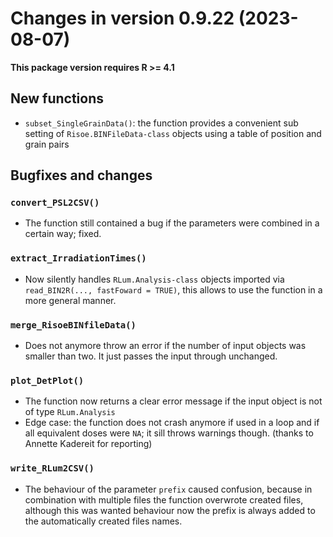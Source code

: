 




<!-- NEWS.md was auto-generated by NEWS.Rmd. Please DO NOT edit by hand!-->

# Changes in version 0.9.22 (2023-08-07)

**This package version requires R \>= 4.1**

## New functions

- `subset_SingleGrainData()`: the function provides a convenient sub
  setting of `Risoe.BINFileData-class` objects using a table of position
  and grain pairs

## Bugfixes and changes

### `convert_PSL2CSV()`

- The function still contained a bug if the parameters were combined in
  a certain way; fixed.

### `extract_IrradiationTimes()`

- Now silently handles `RLum.Analysis-class` objects imported via
  `read_BIN2R(..., fastFoward = TRUE)`, this allows to use the function
  in a more general manner.

### `merge_RisoeBINfileData()`

- Does not anymore throw an error if the number of input objects was
  smaller than two. It just passes the input through unchanged.

### `plot_DetPlot()`

- The function now returns a clear error message if the input object is
  not of type `RLum.Analysis`
- Edge case: the function does not crash anymore if used in a loop and
  if all equivalent doses were `NA`; it sill throws warnings though.
  (thanks to Annette Kadereit for reporting)

### `write_RLum2CSV()`

- The behaviour of the parameter `prefix` caused confusion, because in
  combination with multiple files the function overwrote created files,
  although this was wanted behaviour now the prefix is always added to
  the automatically created files names.
